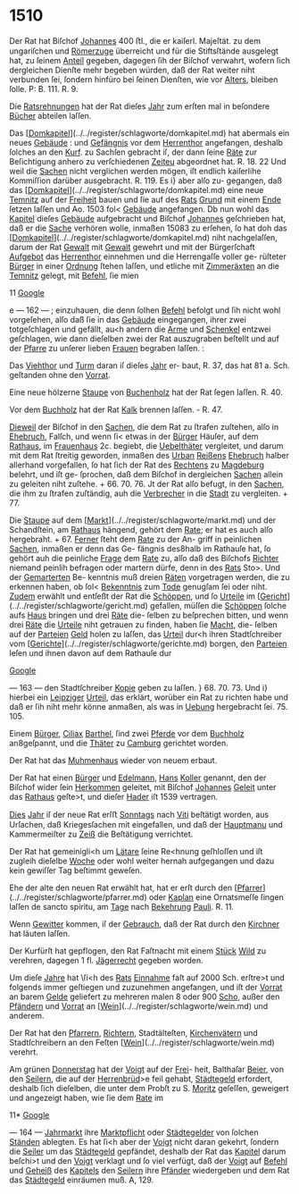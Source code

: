 # 1510

Der Rat hat Biſchof [Johannes](../../register/worte/johannes.md) 400 ﬅl., die er kaiſerl.
Majeſtät. zu dem ungariſchen und [Römerzuge](../../register/worte/römerzuge.md) überreicht
und für die Stiftsſtände ausgelegt hat, zu ſeinem [Anteil](../../register/worte/anteil.md)
gegeben, dagegen ſih der Biſchof verwahrt, wofern ſich
dergleichen Dienſte mehr begeben würden, daß der Rat
weiter niht verbunden ſei, ſondern hinfüro bei ſeinen
Dienſten, wie vor [Alters](../../register/worte/alters.md), bleiben ſolle. P: B. 111. R. 9.

Die [Ratsrehnungen](../../register/worte/ratsrehnungen.md) hat der Rat dieſes [Jahr](../../register/worte/jahr.md) zum
erſten mal in beſondere [Bücher](../../register/worte/bücher.md) abteilen laſſen.

Das [[Domkapitel](../../register/worte/domkapitel.md)](../../register/schlagworte/domkapitel.md) hat abermals ein neues [Gebäude](../../register/worte/gebäude.md) :
und [Gefängnis](../../register/worte/gefängnis.md) vor dem [Herrenthor](../../register/worte/herrenthor.md) angefangen, deshalb
ſolches an den [Kurf](../../register/worte/kurf.md). zu Sachſen gebracht iſ, der dann
ſeine [Räte](../../register/worte/räte.md) zur Beſichtigung anhero zu verſchiedenen [Zeiteu](../../register/worte/zeiteu.md)
abgeordnet hat. R. 18. 22 Und weil die [Sachen](../../register/worte/sachen.md) nicht
verglichen werden mögen, iſt endlich kaiſerlihe Kommiſſion
darüber ausgebracht. R. 119. Es i} aber alſo zu-
gegangen, daß das [[Domkapitel](../../register/worte/domkapitel.md)](../../register/schlagworte/domkapitel.md) eine neue [Temnitz](../../register/worte/temnitz.md) auf der
[Freiheit](../../register/worte/freiheit.md) bauen und ſie auf des [Rats](../../register/worte/rats.md) [Grund](../../register/worte/grund.md) mit einem
[Ende](../../register/worte/ende.md) ſetzen laſſen und Ao. 1503 fol< [Gebäude](../../register/worte/gebäude.md) angefangen.
Db nun wohl das [Kapitel](../../register/worte/kapitel.md) dieſes [Gebäude](../../register/worte/gebäude.md) aufgebracht
und Biſchof [Johannes](../../register/worte/johannes.md) geſchrieben hat, daß er die [Sache](../../register/worte/sache.md)
verhören wolle, inmaßen 15083 zu erſehen, ſo hat doh das
[[Domkapitel](../../register/worte/domkapitel.md)](../../register/schlagworte/domkapitel.md) niht nachgelaſſen, darum der Rat [Gewalt](../../register/worte/gewalt.md)
mit [Gewalt](../../register/worte/gewalt.md) gewehrt und mit der Bürgerſchaft [Aufgebot](../../register/worte/aufgebot.md)
das [Herrenthor](../../register/worte/herrenthor.md) einnehmen und die Herrengaſſe voller ge-
rüſteter [Bürger](../../register/worte/bürger.md) in einer [Ordnung](../../register/worte/ordnung.md) ſtehen laſſen, und etliche
mit [Zimmeräxten](../../register/worte/zimmeräxten.md) an die [Temnitz](../../register/worte/temnitz.md) gelegt, mit [Befehl](../../register/worte/befehl.md), ſie mien

11
[Google](../../register/worte/google.md)


e
— 162 — ;
einzuhauen, die denn ſolhen [Befehl](../../register/worte/befehl.md) befolgt und ſih nicht
wohl vorgeſehen, alſo daß ſie in das [Gebäude](../../register/worte/gebäude.md) eingegangen,
ihrer zwei totgeſchlagen und gefällt, au<h andern die [Arme](../../register/worte/arme.md)
und [Schenkel](../../register/worte/schenkel.md) entzwei geſchlagen, wie dann dieſelben zwei
der Rat auszugraben beſtellt und auf der [Pfarre](../../register/worte/pfarre.md) zu
unſerer lieben [Frauen](../../register/worte/frauen.md) begraben laſſen. :

Das [Viehthor](../../register/worte/viehthor.md) und [Turm](../../register/worte/turm.md) daran iſ dieſes [Jahr](../../register/worte/jahr.md) er-
baut, R. 37, das hat 81 a. Sch. geſtanden ohne den
[Vorrat](../../register/worte/vorrat.md).

Eine neue hölzerne [Staupe](../../register/worte/staupe.md) von [Buchenholz](../../register/orte/buchenholz.md) hat der
Rat ſegen laſſen. R. 40.

Vor dem [Buchholz](../../register/worte/buchholz.md) hat der Rat [Kalk](../../register/worte/kalk.md) brennen laſſen. -
R. 47.

[Dieweil](../../register/worte/dieweil.md) der Biſchof in den [Sachen](../../register/worte/sachen.md), die dem Rat zu
ſtrafen zuſtehen, alſo in [Ehebruch](../../register/orte/ehebruch.md), Falſch, und wenn ſi<
etwas in der [Bürger](../../register/worte/bürger.md) Häuſer, auf dem [Rathaus](../../register/worte/rathaus.md), im
[Frauenhaus](../../register/worte/frauenhaus.md) 2c. begiebt, die [Uebelthäter](../../register/worte/uebelthäter.md) vergleitet, und
darum mit dem Rat ſtreitig geworden, inmaßen des [Urban](../../register/worte/urban.md)
[Reißens](../../register/worte/reißens.md) [Ehebruch](../../register/orte/ehebruch.md) halber allerhand vorgefallen, ſo hat ſich
der Rat des [Rechtens](../../register/worte/rechtens.md) zu [Magdeburg](../../register/orte/magdeburg.md) belehrt, und iſt ge-
ſprochen, daß dem Biſchof in dergleichen [Sachen](../../register/worte/sachen.md) allein zu
geleiten niht zuſtehe. + 66. 70. 76. Jt der Rat alſo
befugt, in den [Sachen](../../register/worte/sachen.md), die ihm zu ſtrafen zuſtändig, auh
die [Verbrecher](../../register/worte/verbrecher.md) in die [Stadt](../../register/worte/stadt.md) zu vergleiten. + 77.

Die [Staupe](../../register/worte/staupe.md) auf dem [[Markt](../../register/worte/markt.md)](../../register/schlagworte/markt.md) und der Schandſtein, am
[Rathaus](../../register/worte/rathaus.md) hängend, gehört dem [Rate](../../register/worte/rate.md); er hat es auch alſo
hergebraht. + 67. [Ferner](../../register/worte/ferner.md) ſteht dem [Rate](../../register/worte/rate.md) zu der An-
griff in peinlichen [Sachen](../../register/worte/sachen.md), inmaßen er denn das Ge-
fängnis des8halb im Rathauſe hat, ſo gehört auh die
peinliche [Frage](../../register/worte/frage.md) dem [Rate](../../register/worte/rate.md) zu, alſo daß des Biſchofs
[Richter](../../register/worte/richter.md) niemand peinlih befragen oder martern dürfe,
denn in des [Rats](../../register/worte/rats.md) Sto>. Und der [Gemarterten](../../register/worte/gemarterten.md) Be-
kenntnis muß dreien [Räten](../../register/worte/räten.md) vorgetragen werden, die zu
erkennen haben, ob ſol< [Bekenntnis](../../register/worte/bekenntnis.md) zum [Tode](../../register/worte/tode.md) genugſam
ſei oder niht. [Zudem](../../register/worte/zudem.md) erwählt und entſeßt der Rat die
[Schöppen](../../register/worte/schöppen.md), und ſo [Urteile](../../register/worte/urteile.md) im [[Gericht](../../register/worte/gericht.md)](../../register/schlagworte/gericht.md) gefallen, müſſen die
[Schöppen](../../register/worte/schöppen.md) ſolche aufs [Haus](../../register/worte/haus.md) bringen und drei [Räte](../../register/worte/räte.md) die-
ſelben zu beſprechen bitten, und wenn drei [Räte](../../register/worte/räte.md) die
[Urteile](../../register/worte/urteile.md) niht getrauen zu finden, haben ſie [Macht](../../register/worte/macht.md), die-
ſelben auf der [Parteien](../../register/worte/parteien.md) [Geld](../../register/worte/geld.md) holen zu laſſen, das [Urteil](../../register/worte/urteil.md)
dur<h ihren Stadtſchreiber vom [[Gerichte](../../register/worte/gerichte.md)](../../register/schlagworte/gerichte.md) borgen, den
[Parteien](../../register/worte/parteien.md) leſen und ihnen davon auf dem Rathauſe dur

[Google](../../register/worte/google.md)


— 163 —
den Stadtſchreiber [Kopie](../../register/worte/kopie.md) geben zu laſſen. } 68. 70. 73.
Und i} hierbei ein [Leipziger](../../register/worte/leipziger.md) [Urteil](../../register/worte/urteil.md), das erklärt, worüber
ein Rat zu richten habe und daß er ſih niht mehr könne
anmaßen, als was in [Uebung](../../register/orte/uebung.md) hergebracht ſei. 75. 105.

Einem [Bürger](../../register/worte/bürger.md), [Ciliax](../../register/worte/ciliax.md) [Barthel](../../register/worte/barthel.md), ſind zwei [Pferde](../../register/worte/pferde.md) vor
dem [Buchholz](../../register/worte/buchholz.md) an8geſpannt, und die [Thäter](../../register/worte/thäter.md) zu [Camburg](../../register/orte/camburg.md)
gerichtet worden.

Der Rat hat das [Muhmenhaus](../../register/worte/muhmenhaus.md) wieder von neuem
erbaut.

Der Rat hat einen [Bürger](../../register/worte/bürger.md) und [Edelmann](../../register/worte/edelmann.md), [Hans](../../register/worte/hans.md)
[Koller](../../register/worte/koller.md) genannt, den der Biſchof wider ſein [Herkommen](../../register/worte/herkommen.md)
geleitet, mit Biſchof [Johannes](../../register/worte/johannes.md) [Geleit](../../register/worte/geleit.md) unter das [Rathaus](../../register/worte/rathaus.md)
geſte>t, und dieſer [Hader](../../register/worte/hader.md) iſt 1539 vertragen.

[Dies](../../register/worte/dies.md) [Jahr](../../register/worte/jahr.md) iſ der neue Rat erſﬅ [Sonntags](../../register/worte/sonntags.md) nach [Viti](../../register/orte/viti.md)
beſtätigt worden, aus Urſachen, daß Kriegesſachen mit
eingefallen, und daß der [Hauptmanu](../../register/worte/hauptmanu.md) und Kammermeiſter
zu [Zeiß](../../register/orte/zeiß.md) die Beſtätigung verrichtet.

Der Rat hat gemeinigli<h um [Lätare](../../register/worte/lätare.md) ſeine Re<hnung
geſhloſſen und iſt zugleih dieſelbe [Woche](../../register/worte/woche.md) oder wohl
weiter hernah aufgegangen und dazu kein gewiſſer Tag
beſtimmt geweſen.

Ehe der alte den neuen Rat erwählt hat, hat er erſt
durch den [[Pfarrer](../../register/worte/pfarrer.md)](../../register/schlagworte/pfarrer.md) oder [Kaplan](../../register/worte/kaplan.md) eine Ornatsmeſſe ſingen laſſen
de sancto spiritu, am [Tage](../../register/worte/tage.md) nach [Bekehrung](../../register/orte/bekehrung.md) [Pauli](../../register/worte/pauli.md). R. 11.

Wenn [Gewitter](../../register/worte/gewitter.md) kommen, iſ der [Gebrauch](../../register/worte/gebrauch.md), daß der
Rat durch den [Kirchner](../../register/worte/kirchner.md) hat läuten laſſen.

Der Kurfürſt hat gepflogen, den Rat Faſtnacht mit
einem [Stück](../../register/worte/stück.md) [Wild](../../register/worte/wild.md) zu verehren, dagegen 1 fl. [Jägerrecht](../../register/worte/jägerrecht.md)
gegeben worden.

Um dieſe [Jahre](../../register/worte/jahre.md) hat \ſi<h des [Rats](../../register/worte/rats.md) [Einnahme](../../register/worte/einnahme.md) faſt auf
2000 Sch. erſtre>t und folgends immer geſtiegen und
zuzunehmen angefangen, und iſt der [Vorrat](../../register/worte/vorrat.md) an barem
[Gelde](../../register/worte/gelde.md) geliefert zu mehreren malen 8 oder 900 [Scho](../../register/worte/scho.md),
außer den [Pfändern](../../register/worte/pfändern.md) und [Vorrat](../../register/worte/vorrat.md) an [[Wein](../../register/worte/wein.md)](../../register/schlagworte/wein.md) und anderem.

Der Rat hat den [Pfarrern](../../register/worte/pfarrern.md), [Richtern](../../register/worte/richtern.md), Stadtälteſten,
[Kirchenvätern](../../register/worte/kirchenvätern.md) und Stadtſchreibern an den Feſten [[Wein](../../register/worte/wein.md)](../../register/schlagworte/wein.md)
verehrt.

Am grünen [Donnerstag](../../register/worte/donnerstag.md) hat der [Voigt](../../register/worte/voigt.md) auf der [Frei](../../register/worte/frei.md)-
heit, Balthaſar [Beier](../../register/worte/beier.md), von den [Seilern](../../register/worte/seilern.md), die auf der
[Herrenbrüd](../../register/worte/herrenbrüd.md)>e feil gehabt, [Städtegeld](../../register/worte/städtegeld.md) erfordert, deshalb ſich
dieſelben, die unter dem Probſt zu S. [Moritz](../../register/worte/moritz.md) geſeſſen,
geweigert und angezeigt haben, wie ſie dem [Rate](../../register/worte/rate.md) im

11*
[Google](../../register/worte/google.md)


— 164 —
[Jahrmarkt](../../register/worte/jahrmarkt.md) ihre [Marktpflicht](../../register/worte/marktpflicht.md) oder [Städtegelder](../../register/worte/städtegelder.md) von ſolchen
[Ständen](../../register/worte/ständen.md) ablegten. Es hat ſi<h aber der [Voigt](../../register/worte/voigt.md) nicht daran
gekehrt, ſondern die [Seiler](../../register/worte/seiler.md) um das [Städtegeld](../../register/worte/städtegeld.md) gepfändet,
deshalb der Rat das [Kapitel](../../register/worte/kapitel.md) darum beſchi>t und den
[Voigt](../../register/worte/voigt.md) verklagt und ſo viel verfügt, daß der [Voigt](../../register/worte/voigt.md) auf
[Befehl](../../register/worte/befehl.md) und [Geheiß](../../register/worte/geheiß.md) des [Kapitels](../../register/worte/kapitels.md) den [Seilern](../../register/worte/seilern.md) ihre [Pfänder](../../register/worte/pfänder.md)
wiedergeben und dem Rat das [Städtegeld](../../register/worte/städtegeld.md) einräumen
muß. A, 129.
